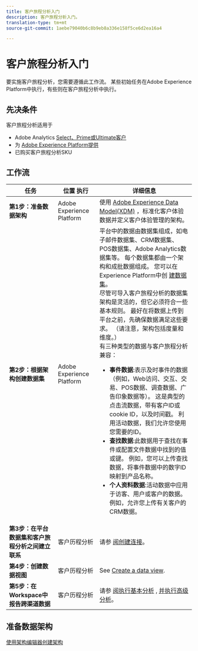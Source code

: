 ```yaml
---
title: 客户旅程分析入门
description: 客户旅程分析入门。
translation-type: tm+mt
source-git-commit: 1aebe79040b6c8b9eb8a336e158f5ce6d2ea16a4

---
```



# 客户旅程分析入门

要实施客户旅程分析，您需要遵循此工作流。 某些初始任务在Adobe Experience Platform中执行，有些则在客户旅程分析中执行。

## 先决条件

客户旅程分析适用于

* Adobe Analytics [Select、Prime或Ultimate客户](https://www.adobe.com/analytics/compare-adobe-analytics-packages.html)
* 为 [Adobe Experience Platform提供](https://www.adobe.com/experience-platform.html)
* 已购买客户旅程分析SKU

## 工作流

| 任务 | 位置 执行 | 详细信息 |
|---|---|---|
| **第1步：准备数据架构** | Adobe Experience Platform | 使用 [Adobe Experience Data Model(XDM)](https://www.adobe.io/apis/experienceplatform/home/xdm.html) ，标准化客户体验数据并定义客户体验管理的架构。 |
| **第2步：根据架构创建数据集** | Adobe Experience Platform | 平台中的数据由数据集组成，如电子邮件数据集、CRM数据集、POS数据集、Adobe Analytics数据集等。 每个数据集都由一个架构和成批数据组成。 您可以在Experience Platform中创 [建数据集](https://www.adobe.io/apis/experienceplatform/home/tutorials/alltutorials.html#!api-specification/markdown/narrative/tutorials/creating_a_dataset_tutorial/creating_a_dataset_tutorial.md)。<br>尽管可导入客户旅程分析的数据集架构是灵活的，但它必须符合一些基本规则。 最好在将数据上传到平台之前，先确保数据满足这些要求。 （请注意，架构包括度量和维度。）<br>有三种类型的数据与客户旅程分析兼容：<ul><li>**事件数据**:表示及时事件的数据（例如，Web访问、交互、交易、POS数据、调查数据、广告印象数据等）。 这是典型的点击流数据，带有客户ID或cookie ID，以及时间戳。 利用活动数据，我们允许您使用您需要的ID。</li><li>**查找数据**:此数据用于查找在事件或配置文件数据中找到的值或键。 例如，您可以上传查找数据，将事件数据中的数字ID映射到产品名称。</li><li>**个人资料数据**:活动数据中应用于访客、用户或客户的数据。 例如，允许您上传有关客户的CRM数据。</li></ul> |
| **第3步：在平台数据集和客户旅程分析之间建立联系** | 客户历程分析 | 请参 [阅创建连接](/help/connections/create-connection.md)。 |
| **第4步：创建数据视图** | 客户历程分析 | See [Create a data view](/help/data-views/create-dataview.md). |
| **第5步：在Workspace中报告跨渠道数据** | 客户历程分析 | 请参 [阅执行基本分析](/help/projects/perform-basic-analysis.md) , [并执行高级分析](/help/projects/perform-adv-analysis.md)。 |

## 准备数据架构

[使用架构编辑器创建架构](https://www.adobe.io/apis/experienceplatform/home/tutorials/alltutorials.html#!api-specification/markdown/narrative/tutorials/schema_editor_tutorial/schema_editor_tutorial.md)


